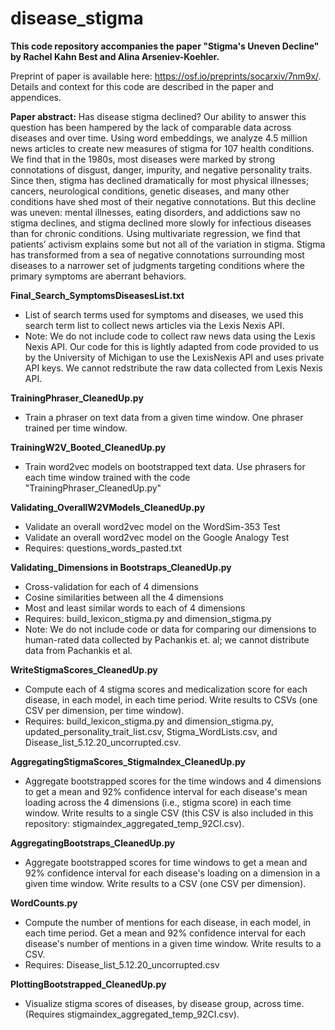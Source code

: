 # disease_stigma

**This code repository accompanies the paper "Stigma's Uneven Decline" by Rachel Kahn Best and Alina Arseniev-Koehler.** 

Preprint of paper is available here: https://osf.io/preprints/socarxiv/7nm9x/. Details and context for this code are described in the paper and appendices. 

**Paper abstract:** Has disease stigma declined? Our ability to answer this question has been hampered by the lack of comparable data across diseases and over time. Using word embeddings, we analyze 4.5 million news articles to create new measures of stigma for 107 health conditions. We find that in the 1980s, most diseases were marked by strong connotations of disgust, danger, impurity, and negative personality traits. Since then, stigma has declined dramatically for most physical illnesses; cancers, neurological conditions, genetic diseases, and many other conditions have shed most of their negative connotations. But this decline was uneven: mental illnesses, eating disorders, and addictions saw no stigma declines, and stigma declined more slowly for infectious diseases than for chronic conditions. Using multivariate regression, we find that patients’ activism explains some but not all of the variation in stigma. Stigma has transformed from a sea of negative connotations surrounding most diseases to a narrower set of judgments targeting conditions where the primary symptoms are aberrant behaviors.



**Final_Search_SymptomsDiseasesList.txt**
* List of search terms used for symptoms and diseases, we used this search term list to collect news articles via the Lexis Nexis API. 
* Note: We do not include code to collect raw news data using the Lexis Nexis API. Our code for this is lightly adapted from code provided to us by the University of Michigan to use the LexisNexis API and uses private API keys. We cannot redstribute the raw data collected from Lexis Nexis API.

**TrainingPhraser_CleanedUp.py**
* Train a phraser on text data from a given time window. One phraser trained per time window. 

**TrainingW2V_Booted_CleanedUp.py**
* Train word2vec models on bootstrapped text data. Use phrasers for each time window trained with the code "TrainingPhraser_CleanedUp.py"

**Validating_OverallW2VModels_CleanedUp.py**
* Validate an overall word2vec model on the WordSim-353 Test
* Validate an overall word2vec model on the Google Analogy Test
* Requires: questions_words_pasted.txt

**Validating_Dimensions in Bootstraps_CleanedUp.py**
* Cross-validation for each of 4 dimensions
* Cosine similarities between all the 4 dimensions
* Most and least similar words to each of 4 dimensions
* Requires: build_lexicon_stigma.py and dimension_stigma.py
* Note: We do not include code or data for comparing our dimensions to human-rated data collected by Pachankis et. al; we cannot distribute data from Pachankis et al.  

**WriteStigmaScores_CleanedUp.py**
* Compute each of 4 stigma scores and medicalization score for each disease, in each model, in each time period. Write results to CSVs (one CSV per dimension, per time window).
* Requires: build_lexicon_stigma.py and dimension_stigma.py, updated_personality_trait_list.csv, Stigma_WordLists.csv, and Disease_list_5.12.20_uncorrupted.csv.

**AggregatingStigmaScores_StigmaIndex_CleanedUp.py**
* Aggregate bootstrapped scores for the time windows and 4 dimensions to get a mean and 92% confidence interval for each disease's mean loading across the 4 dimensions (i.e., stigma score) in each time window. Write results to a single CSV (this CSV is also included in this repository: stigmaindex_aggregated_temp_92CI.csv). 

**AggregatingBootstraps_CleanedUp.py**
* Aggregate bootstrapped scores for time windows to get a mean and 92% confidence interval for each disease's loading on a dimension in a given time window. Write results to a CSV (one CSV per dimension). 

**WordCounts.py**
* Compute the number of mentions for each disease, in each model, in each time period.  Get a mean and 92% confidence interval for each disease's number of mentions in a given time window. Write results to a CSV. 
* Requires: Disease_list_5.12.20_uncorrupted.csv

**PlottingBootstrapped_CleanedUp.py**
* Visualize stigma scores of diseases, by disease group, across time. (Requires stigmaindex_aggregated_temp_92CI.csv).
